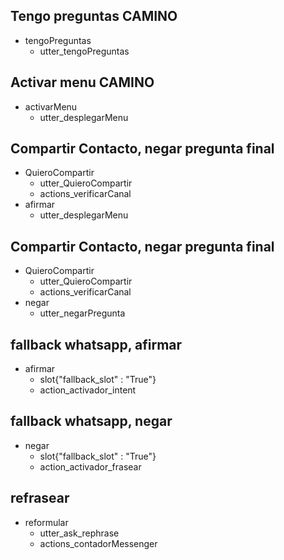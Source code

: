 ## Tengo preguntas CAMINO
* tengoPreguntas
  - utter_tengoPreguntas

## Activar menu CAMINO
* activarMenu
  - utter_desplegarMenu

## Compartir Contacto, negar pregunta final
* QuieroCompartir
  - utter_QuieroCompartir
  - actions_verificarCanal
* afirmar
  - utter_desplegarMenu

## Compartir Contacto, negar pregunta final
* QuieroCompartir
  - utter_QuieroCompartir
  - actions_verificarCanal
* negar
  - utter_negarPregunta

## fallback whatsapp, afirmar
* afirmar
  - slot{"fallback_slot" : "True"}
  - action_activador_intent

## fallback whatsapp, negar
* negar
  - slot{"fallback_slot" : "True"}
  - action_activador_frasear

## refrasear
* reformular
  - utter_ask_rephrase
  - actions_contadorMessenger
